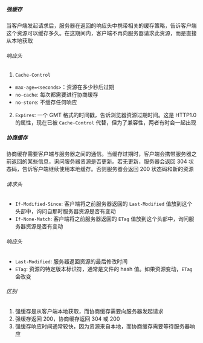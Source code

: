 ##### 强缓存

当客户端发起请求后，服务器在返回的响应头中携带相关的缓存策略，告诉客户端这个资源可以缓存多久。在这期间内，客户端不再向服务器请求此资源，而是直接从本地获取

###### 响应头

1. `Cache-Control`

- `max-age=<seconds>`：资源在多少秒后过期
- `no-cache`: 每次都需要进行协商缓存
- `no-store`: 不缓存任何响应

2. `Expires`: 一个 GMT 格式的时间戳，告诉浏览器资源过期时间。这是 HTTP1.0 的属性，现在已被 `Cache-Control` 代替，但为了兼容性，两者有时会一起出现

##### 协商缓存

协商缓存需要客户端与服务器之间的通信。当缓存过期时，客户端会携带服务器之前返回的某些信息，询问服务器资源是否更新。若无更新，服务器会返回 304 状态码，告诉客户端继续使用本地缓存。否则服务器会返回 200 状态码和新的资源

###### 请求头

- `If-Modified-Since`: 客户端将之前服务器返回的 `Last-Modified` 值放到这个头部中，询问自那时服务器资源是否有变动
- `If-None-Match`: 客户端将之前服务器返回的 `ETag` 值放到这个头部中，询问服务器资源是否有变动

###### 响应头

- `Last-Modified`: 服务器返回资源的最后修改时间
- `ETag`: 资源的特定版本标识符，通常是文件的 hash 值。如果资源变动，`ETag` 会改变

###### 区别

1. 强缓存是从客户端本地获取，而协商缓存需要向服务器发起请求
2. 强缓存返回 200，协商缓存返回 304 或 200
3. 强缓存响应时间通常较快，因为资源来自本地，而协商缓存需要等待服务器响应


